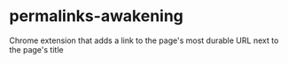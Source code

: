# permalinks-awakening
Chrome extension that adds a link to the page's most durable URL next to the page's title
